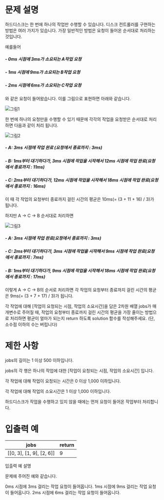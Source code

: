 # 문제 설명

하드디스크는 한 번에 하나의 작업만 수행할 수 있습니다. 디스크 컨트롤러를 구현하는 방법은 여러 가지가 있습니다. 가장 일반적인 방법은 요청이 들어온 순서대로 처리하는 것입니다.

예를들어

##### - 0ms 시점에 3ms가 소요되는 A작업 요청
##### - 1ms 시점에 9ms가 소요되는 B작업 요청
##### - 2ms 시점에 6ms가 소요되는 C작업 요청


와 같은 요청이 들어왔습니다. 이를 그림으로 표현하면 아래와 같습니다.

![그림1](https://user-images.githubusercontent.com/29745280/146480731-ac596e9f-805a-4958-aea9-b149d32958f4.png)

한 번에 하나의 요청만을 수행할 수 있기 때문에 각각의 작업을 요청받은 순서대로 처리하면 다음과 같이 처리 됩니다.

![그림2](https://user-images.githubusercontent.com/29745280/146480938-25b3b339-4438-4383-8d96-58bbc487b78a.png)

##### - A: 3ms 시점에 작업 완료 (요청에서 종료까지 : 3ms)
##### - B: 1ms부터 대기하다가, 3ms 시점에 작업을 시작해서 12ms 시점에 작업 완료(요청에서 종료까지 : 11ms)
##### - C: 2ms부터 대기하다가, 12ms 시점에 작업을 시작해서 18ms 시점에 작업 완료(요청에서 종료까지 : 16ms)

이 때 각 작업의 요청부터 종료까지 걸린 시간의 평균은 10ms(= (3 + 11 + 16) / 3)가 됩니다.

하지만 A → C → B 순서대로 처리하면

![그림3](https://user-images.githubusercontent.com/29745280/146481051-80a15229-829f-4bb4-a64a-17149edc8dcc.png)

##### - A: 3ms 시점에 작업 완료(요청에서 종료까지 : 3ms)
##### - C: 2ms부터 대기하다가, 3ms 시점에 작업을 시작해서 9ms 시점에 작업 완료(요청에서 종료까지 : 7ms)
##### - B: 1ms부터 대기하다가, 9ms 시점에 작업을 시작해서 18ms 시점에 작업 완료(요청에서 종료까지 : 17ms)

이렇게 A → C → B의 순서로 처리하면 각 작업의 요청부터 종료까지 걸린 시간의 평균은 9ms(= (3 + 7 + 17) / 3)가 됩니다.

각 작업에 대해 [작업이 요청되는 시점, 작업의 소요시간]을 담은 2차원 배열 jobs가 매개변수로 주어질 때, 작업의 요청부터 종료까지 걸린 시간의 평균을 가장 줄이는 방법으로 처리하면 평균이 얼마가 되는지 return 하도록 solution 함수를 작성해주세요. (단, 소수점 이하의 수는 버립니다)

# 제한 사항

jobs의 길이는 1 이상 500 이하입니다.

jobs의 각 행은 하나의 작업에 대한 [작업이 요청되는 시점, 작업의 소요시간] 입니다.

각 작업에 대해 작업이 요청되는 시간은 0 이상 1,000 이하입니다.

각 작업에 대해 작업의 소요시간은 1 이상 1,000 이하입니다.

하드디스크가 작업을 수행하고 있지 않을 때에는 먼저 요청이 들어온 작업부터 처리합니다.

# 입출력 예

| jobs	| return |
|----------|------|
| [[0, 3], [1, 9], [2, 6]]	| 9 |

입출력 예 설명

문제에 주어진 예와 같습니다.

0ms 시점에 3ms 걸리는 작업 요청이 들어옵니다.
1ms 시점에 9ms 걸리는 작업 요청이 들어옵니다.
2ms 시점에 6ms 걸리는 작업 요청이 들어옵니다.
